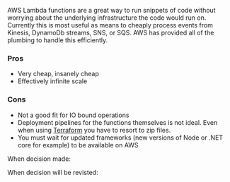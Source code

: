 AWS Lambda functions are a great way to run snippets of code without worrying about the underlying infrastructure the code would run on. Currently this is most useful as means to cheaply process events from Kinesis, DynamoDb streams, SNS, or SQS. AWS has provided all of the plumbing to handle this efficiently. 

### Pros
* Very cheap, insanely cheap
* Effectively infinite scale

### Cons
* Not a good fit for IO bound operations
* Deployment pipelines for the functions themselves is not ideal. Even when using [Terraform]() you have to resort to zip files.
* You must wait for updated frameworks (new versions of Node or .NET core for example) to be available on AWS


When decision made:

When decision will be revisted: